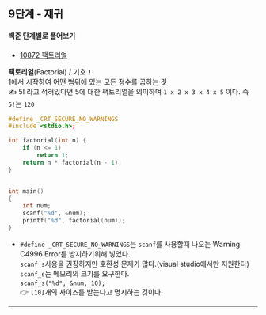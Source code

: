 ## 9단계 - 재귀

#### 백준 단계별로 풀어보기

* [10872 팩토리얼](https://www.acmicpc.net/problem/10872)

**팩토리얼**(Factorial) / 기호 `!`  
1에서 시작하여 어떤 범위에 있는 모든 정수를 곱하는 것  
✍ 5! 라고 적혀있다면 5에 대한 팩토리얼을 의미하며 `1 x 2 x 3 x 4 x 5` 이다. 즉 `5!`는 `120`  

```cpp
#define _CRT_SECURE_NO_WARNINGS
#include <stdio.h>;

int factorial(int n) {
	if (n <= 1)
		return 1;
	return n * factorial(n - 1);
}


int main()
{
	int num;
	scanf("%d", &num);
	printf("%d", factorial(num));
}
```
* `#define _CRT_SECURE_NO_WARNINGS`는 `scanf`를 사용할때 나오는 Warning C4996 Error를 방지하기위해 넣었다.  
`scanf_s`사용을 권장하지만 호환성 문제가 많다.(visual studio에서만 지원한다)   
`scanf_s`는 메모리의 크기를 요구한다.  
`scanf_s("%d", &num, 10);`  
👉 `[10]`개의 사이즈를 받는다고 명시하는 것이다.


---